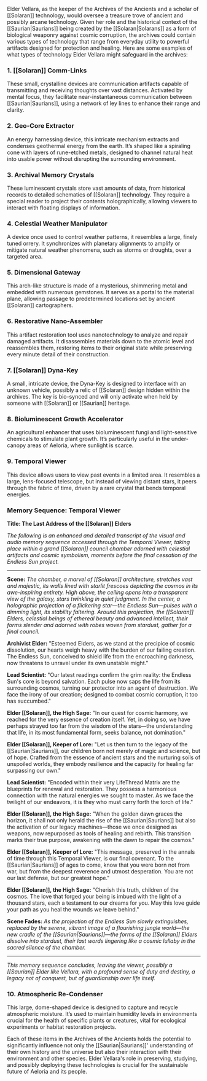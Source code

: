 Elder Vellara, as the keeper of the Archives of the Ancients and a scholar of [[Solaran]] technology, would oversee a treasure trove of ancient and possibly arcane technology. Given her role and the historical context of the [[Saurian|Saurians]] being created by the [[Solaran|Solarans]] as a form of biological weaponry against cosmic corruption, the archives could contain various types of technology that range from everyday utility to powerful artifacts designed for protection and healing. Here are some examples of what types of technology Elder Vellara might safeguard in the archives:

### 1. **[[Solaran]] Comm-Links**

These small, crystalline devices are communication artifacts capable of transmitting and receiving thoughts over vast distances. Activated by mental focus, they facilitate near-instantaneous communication between [[Saurian|Saurians]], using a network of ley lines to enhance their range and clarity.

### 2. **Geo-Core Extractor**

An energy harnessing device, this intricate mechanism extracts and condenses geothermal energy from the earth. It’s shaped like a spiraling cone with layers of rune-etched metals, designed to channel natural heat into usable power without disrupting the surrounding environment.

### 3. **Archival Memory Crystals**

These luminescent crystals store vast amounts of data, from historical records to detailed schematics of [[Solaran]] technology. They require a special reader to project their contents holographically, allowing viewers to interact with floating displays of information.

### 4. **Celestial Weather Manipulator**

A device once used to control weather patterns, it resembles a large, finely tuned orrery. It synchronizes with planetary alignments to amplify or mitigate natural weather phenomena, such as storms or droughts, over a targeted area.

### 5. **Dimensional Gateway**

This arch-like structure is made of a mysterious, shimmering metal and embedded with numerous gemstones. It serves as a portal to the material plane, allowing passage to predetermined locations set by ancient [[Solaran]] cartographers.

### 6. **Restorative Nano-Assembler**

This artifact restoration tool uses nanotechnology to analyze and repair damaged artifacts. It disassembles materials down to the atomic level and reassembles them, restoring items to their original state while preserving every minute detail of their construction.

### 7. **[[Solaran]] Dyna-Key**

A small, intricate device, the Dyna-Key is designed to interface with an unknown vehicle, possibly a relic of [[Solaran]] design hidden within the archives. The key is bio-synced and will only activate when held by someone with [[Solaran]] or [[Saurian]] heritage.

### 8. **Bioluminescent Growth Accelerator**

An agricultural enhancer that uses bioluminescent fungi and light-sensitive chemicals to stimulate plant growth. It’s particularly useful in the under-canopy areas of Aeloria, where sunlight is scarce.

### 9. **Temporal Viewer**

This device allows users to view past events in a limited area. It resembles a large, lens-focused telescope, but instead of viewing distant stars, it peers through the fabric of time, driven by a rare crystal that bends temporal energies.

### Memory Sequence: Temporal Viewer

**Title: The Last Address of the [[Solaran]] Elders**

_The following is an enhanced and detailed transcript of the visual and audio memory sequence accessed through the Temporal Viewer, taking place within a grand [[Solaran]] council chamber adorned with celestial artifacts and cosmic symbolism, moments before the final cessation of the Endless Sun project._

---

**Scene:** _The chamber, a marvel of [[Solaran]] architecture, stretches vast and majestic, its walls lined with starlit frescoes depicting the cosmos in its awe-inspiring entirety. High above, the ceiling opens into a transparent view of the galaxy, stars twinkling in quiet judgment. In the center, a holographic projection of a flickering star—the Endless Sun—pulses with a dimming light, its stability faltering. Around this projection, the [[Solaran]] Elders, celestial beings of ethereal beauty and advanced intellect, their forms slender and adorned with robes woven from stardust, gather for a final council._

**Archivist Elder:** "Esteemed Elders, as we stand at the precipice of cosmic dissolution, our hearts weigh heavy with the burden of our failing creation. The Endless Sun, conceived to shield life from the encroaching darkness, now threatens to unravel under its own unstable might."

**Lead Scientist:** "Our latest readings confirm the grim reality: the Endless Sun's core is beyond salvation. Each pulse now saps the life from its surrounding cosmos, turning our protector into an agent of destruction. We face the irony of our creation; designed to combat cosmic corruption, it too has succumbed."

**Elder [[Solaran]], the High Sage:** "In our quest for cosmic harmony, we reached for the very essence of creation itself. Yet, in doing so, we have perhaps strayed too far from the wisdom of the stars—the understanding that life, in its most fundamental form, seeks balance, not domination."

**Elder [[Solaran]], Keeper of Lore:** "Let us then turn to the legacy of the [[Saurian|Saurians]], our children born not merely of magic and science, but of hope. Crafted from the essence of ancient stars and the nurturing soils of unspoiled worlds, they embody resilience and the capacity for healing far surpassing our own."

**Lead Scientist:** "Encoded within their very LifeThread Matrix are the blueprints for renewal and restoration. They possess a harmonious connection with the natural energies we sought to master. As we face the twilight of our endeavors, it is they who must carry forth the torch of life."

**Elder [[Solaran]], the High Sage:** "When the golden dawn graces the horizon, it shall not only herald the rise of the [[Saurian|Saurians]] but also the activation of our legacy machines—those we once designed as weapons, now repurposed as tools of healing and rebirth. This transition marks their true purpose, awakening with the dawn to repair the cosmos."

**Elder [[Solaran]], Keeper of Lore:** "This message, preserved in the annals of time through this Temporal Viewer, is our final covenant. To the [[Saurian|Saurians]] of ages to come, know that you were born not from war, but from the deepest reverence and utmost desperation. You are not our last defense, but our greatest hope."

**Elder [[Solaran]], the High Sage:** "Cherish this truth, children of the cosmos. The love that forged your being is imbued with the light of a thousand stars, each a testament to our dreams for you. May this love guide your path as you heal the wounds we leave behind."

**Scene Fades:** _As the projection of the Endless Sun slowly extinguishes, replaced by the serene, vibrant image of a flourishing jungle world—the new cradle of the [[Saurian|Saurians]]—the forms of the [[Solaran]] Elders dissolve into stardust, their last words lingering like a cosmic lullaby in the sacred silence of the chamber._

---

_This memory sequence concludes, leaving the viewer, possibly a [[Saurian]] Elder like Vellara, with a profound sense of duty and destiny, a legacy not of conquest, but of guardianship over life itself._


### 10. **Atmospheric Re-Condenser**

This large, dome-shaped device is designed to capture and recycle atmospheric moisture. It’s used to maintain humidity levels in environments crucial for the health of specific plants or creatures, vital for ecological experiments or habitat restoration projects.

Each of these items in the Archives of the Ancients holds the potential to significantly influence not only the [[Saurian|Saurians]]' understanding of their own history and the universe but also their interaction with their environment and other species. Elder Vellara's role in preserving, studying, and possibly deploying these technologies is crucial for the sustainable future of Aeloria and its people.


